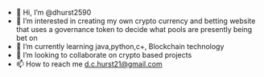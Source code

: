 - 👋 Hi, I’m @dhurst2590
- 👀 I’m interested in creating my own crypto currency and betting website that uses a governance token to decide what pools are presently being bet on
- 🌱 I’m currently learning java,python,c+, Blockchain technology
- 💞️ I’m looking to collaborate on crypto based projects
- 📫 How to reach me d.c.hurst21@gmail.com

<!---
dhurst2590/dhurst2590 is a ✨ special ✨ repository because its `README.md` (this file) appears on your GitHub profile.
You can click the Preview link to take a look at your changes.
--->
